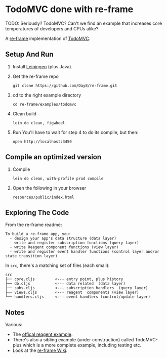 # TodoMVC done with re-frame

TODO: Seriously? TodoMVC? Can't we find an example that increases core temperatures of developers and CPUs alike?

A [re-frame](https://github.com/Day8/re-frame) implementation of [TodoMVC](http://todomvc.com/).


## Setup And Run

1. Install [Leiningen](http://leiningen.org/)  (plus Java).

2. Get the re-frame repo
   ```
   git clone https://github.com/Day8/re-frame.git
   ```

3. cd to the right example directory
   ```
   cd re-frame/examples/todomvc
   ```

4. Clean build
   ```
   lein do clean, figwheel
   ```

5. Run
   You'll have to wait for step 4 to do its compile, but then:
   ```
   open http://localhost:3450
   ```


## Compile an optimized version

1. Compile
   ```
   lein do clean, with-profile prod compile
   ```

2. Open the following in your browser
   ```
   resources/public/index.html
   ```


## Exploring The Code

From the re-frame readme:
```
To build a re-frame app, you:
  - design your app's data structure (data layer)
  - write and register subscription functions (query layer)
  - write Reagent component functions (view layer)
  - write and register event handler functions (control layer and/or state transition layer)
```

In `src`, there's a matching set of files (each small):
```
src
├── core.cljs         <--- entry point, plus history
├── db.cljs           <--- data related  (data layer)
├── subs.cljs         <--- subscription handlers  (query layer)
├── views.cljs        <--- reagent  components (view layer)
└── handlers.cljs     <--- event handlers (control/update layer)
```

## Notes

Various:
 - The [offical reagent example](https://github.com/reagent-project/reagent/tree/master/examples/todomvc).
 - There's also a sibling example (under construction) called TodoMVC-plus which is a more complete example, including testing etc.
 - Look at the [re-frame Wiki](https://github.com/Day8/re-frame/wiki).
